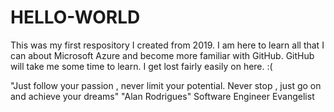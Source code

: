 # HELLO-WORLD
This was my first respository I created from 2019.
I am here to learn all that I can about Microsoft Azure and become more familiar with GitHub. 
GitHub will take me some time to learn. I get lost fairly easily on here. 
:(

"Just follow your passion , never limit your potential. Never stop , just go on and achieve your dreams"
                                                               "Alan Rodrigues" Software Engineer Evangelist
